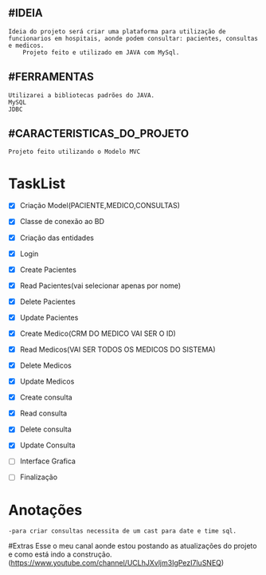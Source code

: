 ## #IDEIA 
	Ideia do projeto será criar uma plataforma para utilização de funcionarios em hospitais, aonde podem consultar: pacientes, consultas e medicos.
		Projeto feito e utilizado em JAVA com MySql.

## **#FERRAMENTAS**
	Utilizarei a bibliotecas padrões do JAVA.
	MySQL
	JDBC

## **#CARACTERISTICAS_DO_PROJETO**
	Projeto feito utilizando o Modelo MVC



# **TaskList**

- [x] Criação Model(PACIENTE,MEDICO,CONSULTAS)
- [x] Classe de conexão ao BD
- [x] Criação das entidades
- [x] Login
- [x] Create Pacientes
- [x] Read Pacientes(vai selecionar apenas por nome)
- [x] Delete Pacientes
- [x] Update Pacientes
- [x] Create Medico(CRM DO MEDICO VAI SER O ID)
- [x] Read Medicos(VAI SER TODOS OS MEDICOS DO SISTEMA)
- [x] Delete Medicos
- [x] Update Medicos
- [x] Create consulta
- [x] Read consulta
- [x] Delete consulta
- [x] Update Consulta
- [ ] Interface Grafica
- [ ] Finalização






# Anotações
	-para criar consultas necessita de um cast para date e time sql.
	




#Extras
Esse o meu canal aonde estou postando as atualizações do projeto e como está indo a construção.
(https://www.youtube.com/channel/UCLhJXvljm3IgPezI7luSNEQ)

